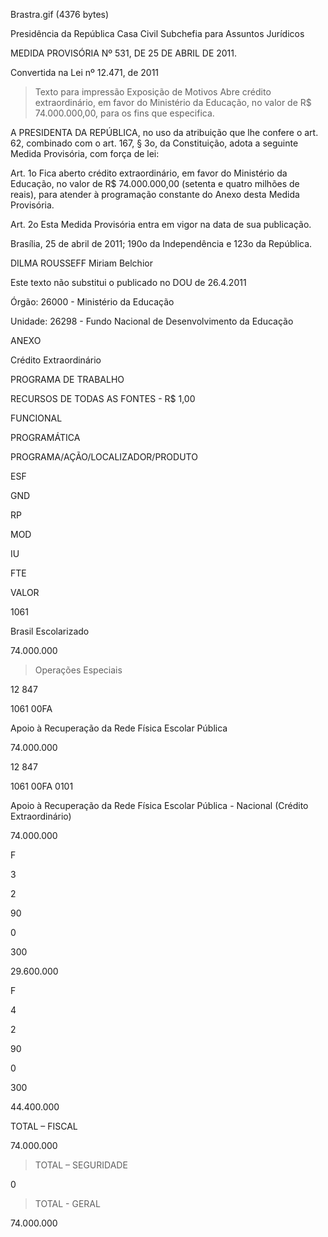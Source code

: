 Brastra.gif (4376 bytes)

Presidência da República
Casa Civil
Subchefia para Assuntos Jurídicos


MEDIDA PROVISÓRIA Nº 531, DE 25 DE ABRIL DE 2011.

Convertida na Lei nº 12.471, de 2011
> Texto para impressão
Exposição de Motivos
Abre crédito extraordinário, em favor do Ministério da Educação, no valor de R$ 74.000.000,00, para os fins que especifica.


A PRESIDENTA DA REPÚBLICA, no uso da atribuição que lhe confere o art. 62, combinado com o art. 167, § 3o, da Constituição, adota a seguinte Medida Provisória, com força de lei:

Art. 1o  Fica aberto crédito extraordinário, em favor do Ministério da Educação, no valor de R$ 74.000.000,00 (setenta e quatro milhões de reais), para atender à programação constante do Anexo desta Medida Provisória.

Art. 2o  Esta Medida Provisória entra em vigor na data de sua publicação.

Brasília, 25 de abril de 2011; 190o da Independência e 123o da República.

DILMA ROUSSEFF
Miriam Belchior

Este texto não substitui o publicado no DOU de 26.4.2011



Órgão: 26000 - Ministério da Educação

Unidade: 26298 - Fundo Nacional de Desenvolvimento da Educação


ANEXO

Crédito Extraordinário


PROGRAMA DE TRABALHO

RECURSOS DE TODAS AS FONTES - R$ 1,00


FUNCIONAL

PROGRAMÁTICA

PROGRAMA/AÇÃO/LOCALIZADOR/PRODUTO

ESF

GND

RP

MOD

IU

FTE

VALOR


1061

Brasil Escolarizado

74.000.000






> Operações Especiais
















12 847

1061 00FA

Apoio à Recuperação da Rede Física Escolar Pública













74.000.000


12 847

1061  00FA 0101

Apoio à Recuperação da Rede Física Escolar Pública - Nacional (Crédito Extraordinário)













74.000.000








F

3

2

90

0

300

29.600.000








F

4

2

90

0

300

44.400.000


TOTAL – FISCAL

74.000.000


> TOTAL – SEGURIDADE

0


> TOTAL - GERAL

74.000.000

